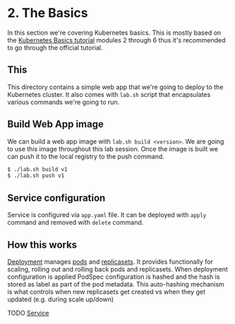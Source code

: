 # 2. The Basics

In this section we're covering Kubernetes basics. This is mostly based on the
[Kubernetes Basics
tutorial](https://kubernetes.io/docs/tutorials/kubernetes-basics/) modules 2
through 6 thus it's recommended to go through the official tutorial.

## This

This directory contains a simple web app that we're going to deploy to the
Kubernetes cluster. It also comes with `lab.sh` script that encapsulates
various commands we're going to run.

## Build Web App image

We can build a web app image with `lab.sh build <version>`. We are going to use
this image throughout this lab session. Once the image is built we can push it
to the local registry to the push command.

```sh
$ ./lab.sh build v1
$ ./lab.sh push v1
```

## Service configuration

Service is configured via `app.yaml` file. It can be deployed with `apply`
command and removed with `delete` command.

## How this works

[Deployment](https://kubernetes.io/docs/concepts/workloads/controllers/deployment/)
manages [pods](https://kubernetes.io/docs/concepts/workloads/pods/) and
[replicasets](https://kubernetes.io/docs/concepts/workloads/controllers/replicaset/).
It provides functionally for scaling, rolling out and rolling back pods and
replicasets. When deployment configuration is applied PodSpec configuration is
hashed and the hash is stored as label as part of the pod metadata. This
auto-hashing mechanism is what controls when new replicasets get created vs
when they get updated (e.g. during scale up/down)

TODO [Service](https://kubernetes.io/docs/concepts/services-networking/service/)
